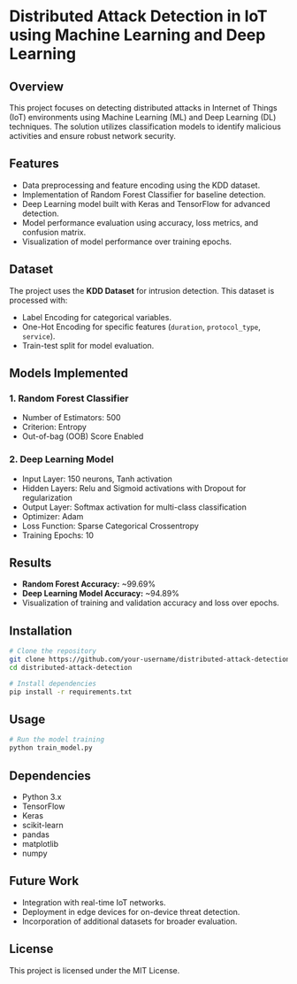 
# Distributed Attack Detection in IoT using Machine Learning and Deep Learning

## Overview
This project focuses on detecting distributed attacks in Internet of Things (IoT) environments using Machine Learning (ML) and Deep Learning (DL) techniques. The solution utilizes classification models to identify malicious activities and ensure robust network security.

## Features
- Data preprocessing and feature encoding using the KDD dataset.
- Implementation of Random Forest Classifier for baseline detection.
- Deep Learning model built with Keras and TensorFlow for advanced detection.
- Model performance evaluation using accuracy, loss metrics, and confusion matrix.
- Visualization of model performance over training epochs.

## Dataset
The project uses the **KDD Dataset** for intrusion detection. This dataset is processed with:
- Label Encoding for categorical variables.
- One-Hot Encoding for specific features (`duration`, `protocol_type`, `service`).
- Train-test split for model evaluation.

## Models Implemented
### 1. Random Forest Classifier
- Number of Estimators: 500
- Criterion: Entropy
- Out-of-bag (OOB) Score Enabled

### 2. Deep Learning Model
- Input Layer: 150 neurons, Tanh activation
- Hidden Layers: Relu and Sigmoid activations with Dropout for regularization
- Output Layer: Softmax activation for multi-class classification
- Optimizer: Adam
- Loss Function: Sparse Categorical Crossentropy
- Training Epochs: 10

## Results
- **Random Forest Accuracy:** ~99.69%
- **Deep Learning Model Accuracy:** ~94.89%
- Visualization of training and validation accuracy and loss over epochs.

## Installation
```bash
# Clone the repository
git clone https://github.com/your-username/distributed-attack-detection.git
cd distributed-attack-detection

# Install dependencies
pip install -r requirements.txt
```

## Usage
```python
# Run the model training
python train_model.py
```

## Dependencies
- Python 3.x
- TensorFlow
- Keras
- scikit-learn
- pandas
- matplotlib
- numpy

## Future Work
- Integration with real-time IoT networks.
- Deployment in edge devices for on-device threat detection.
- Incorporation of additional datasets for broader evaluation.

## License
This project is licensed under the MIT License.



